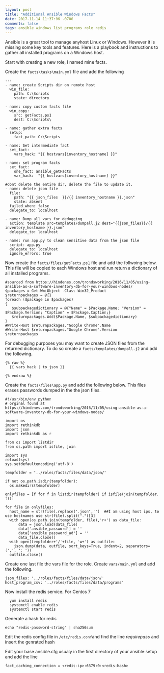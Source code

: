 ```yaml
---
layout: post
title: "Additional Ansible Windows Facts"
date: 2017-11-14 11:37:06 -0700
comments: false
tags: ansible windows list programs role redis
---
```

Ansible is a great tool to manage anyhost Linux or Windows. However it is missing some key tools and features. Here is a playbook and instructions to gather all installed programs on a Windows host.

Start with creating a new role, I named mine facts.

Create the ```facts\tasks\main.yml``` file and add the following

```
---
- name: create Scripts dir on remote host
  win_file:
    path: C:\Scripts
    state: directory

- name: copy custom facts file
  win_copy:
    src: getFacts.ps1
    dest: C:\Scripts\

- name: gather extra facts
  setup:
    fact_path: C:\Scripts

- name: Set intermediate fact
  set_fact:
    vars_hack: "{{ hostvars[inventory_hostname] }}"

- name: set program facts
  set_fact:
    one_fact: ansible_getFacts
    var_hack:  "{{ hostvars[inventory_hostname] }}"

#dont delete the entire dir, delete the file to update it.
- name: delete json file
  file:
    path: "{{ json_files  }}/{{ inventory_hostname }}.json"
    state: absent
  failed_when: false
  delegate_to: localhost

- name: Dump all vars for dedugging
  action: template src=templates/dumpall.j2 dest="{{json_files}}/{{ inventory_hostname }}.json"
  delegate_to: localhost

- name: run app.py to clean sensitive data from the json file
  script: app.py
  delegate_to: localhost
  ignore_errors: true
```

Now create the ```facts/files/getFacts.ps1``` file and add the follwoing below. This file will be copied to each Windows host and run return a dictionary of all installed programs.
```
#sourced from https://hindenes.com/trondsworking/2016/11/05/using-ansible-as-a-software-inventory-db-for-your-windows-nodes/
$packages = Get-WmiObject -Class Win32_Product
$returnpackages = @{}
foreach ($package in $packages)
{
   $subpackagedictionary = @{"Name" = $Package.Name; "Version" = $Package.Version; "Caption" = $Package.Caption;}
   $returnpackages.Add($Package.Name, $subpackagedictionary)
}
#Write-Host $returnpackages."Google Chrome".Name
#Write-Host $returnpackages."Google Chrome".Version
$returnpackages
```

For debugging purposes you may want to create JSON files from the returned dictionary. To do so create a ```facts/templates/dumpall.j2``` and add the following.
```
{% raw %}
  {{ vars_hack | to_json }}

{% endraw %}
```

Create the ```facts\files\app.py``` and add the following below. This files erases passwords dumped in the the json files.
```
#!/usr/bin/env python
# orginal found at https://hindenes.com/trondsworking/2016/11/05/using-ansible-as-a-software-inventory-db-for-your-windows-nodes/

import os
import rethinkdb
import json
import rethinkdb as r

from os import listdir
from os.path import isfile, join

import sys
reload(sys)
sys.setdefaultencoding('utf-8')

tempfolder = '../roles/facts/files/data/json/'

if not os.path.isdir(tempfolder):
  os.makedirs(tempfolder)

onlyfiles = [f for f in listdir(tempfolder) if isfile(join(tempfolder, f))]

for file in onlyfiles:
  host_name = str(file).replace('.json','')  ##I am using host ips, to use hostnames use str(file).split(".")[3]
  with open(os.path.join(tempfolder, file),'r+') as data_file:
      data = json.load(data_file)
      data['ansible_password'] = ''
      data['ansible_password_ad'] = ''
      data_file.close()
  with open(tempfolder+'/'+file, 'w+') as outfile:
    json.dump(data, outfile, sort_keys=True, indent=2, separators=(',', ': '))
  outfile.close()
```

Create one last file the vars file for the role. Create ```vars/main.yml``` and add the following.

```
json_files: '../roles/facts/files/data/json/'
host_program_csv: '../roles/facts/files/data/programs'
```

Now install the redis service.
For Centos 7
```
  yum install redis
  systemctl enable redis
  systemctl start redis
```

Generate a hash for redis
``` 
echo "redis-password-string" | sha256sum 
```

Edit the redis config file in ```/etc/redis.conf```and find the line *requirepass* and insert the genrated hash

Edit your base ansible.cfg usualy in the first directory of your ansible setup and add the line

```
fact_caching_connection = <redis-ip>:6379:0:<redis-hash>

```
